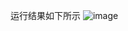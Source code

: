 运行结果如下所示
![image](https://user-images.githubusercontent.com/92255066/180712093-bfd42f15-bffc-490b-84e0-9ad34f64e5ed.png)

